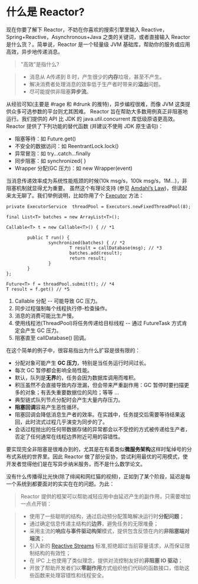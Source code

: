 # 什么是 Reactor?

现在你要了解下 Reactor，不妨在你喜欢的搜索引擎里输入 Reactive，Spring+Reactive，Asynchronous+Java 之类的关键词，或者直接输入 Reactor是什么货？。简单说，Reactor 是一个轻量级 JVM 基础库，帮助你的服务或应用高效，异步地传递消息。

>"高效"是指什么?

>- 消息从 A传递到 B 时，产生很少的**内存**垃圾，甚至不产生。
>- 解决消费者处理消息的效率低于生产者时带来的**溢出**问题。
>- 尽可能提供非阻塞**异步流**。

从经验可知(主要是 #rage 和 #drunk 的推特)，异步编程很难，而像 JVM 这类提供众多可选参数的平台则尤其困难。 Reactor 旨在帮助大多数用例真正非阻塞地运行。我们提供的 API 比 JDK 的 java.util.concurrent 库低级原语更高效。Reactor 提供了下列功能的替代函数 (并建议不使用 JDK 原生语句)：

- 阻塞等待：如 Future.get()
- 不安全的数据访问：如 ReentrantLock.lock()
- 异常冒泡：如 try…​catch…​finally
- 同步阻塞：如 synchronized{ }
- Wrapper 分配(GC 压力)：如 new Wrapper<T>(event)

当消息传递效率成为系统性能瓶颈的时候(10k msg/s，100k msg/s，1M...)，非阻塞机制就显得尤为重要。
虽然这个有理论支持 (参见 [Amdahl’s Law](http://en.wikipedia.org/wiki/Amdahl%27s_law))，但读起来太无聊了。我们举例说明，比如你用了个 [Executor](https://docs.oracle.com/javase/tutorial/essential/concurrency/executors.html) 方法：

``` 
private ExecutorService  threadPool = Executors.newFixedThreadPool(8);

final List<T> batches = new ArrayList<T>();

Callable<T> t = new Callable<T>() { // *1

        public T run() {
                synchronized(batches) { // *2
                        T result = callDatabase(msg); // *3
                        batches.add(result);
                        return result;
                }
        }
};

Future<T> f = threadPool.submit(t); // *4
T result = f.get() // *5
```

1. Callable 分配 -- 可能导致 GC 压力。
2. 同步过程强制每个线程执行停-检查操作。
3. 消息的消费可能比生产慢。
4. 使用线程池(ThreadPool)将任务传递给目标线程 -- 通过 FutureTask 方式肯定会产生 GC 压力。
5. 阻塞直至 callDatabase() 回调。

在这个简单的例子中，很容易指出为什么扩容是很有限的：  

- 分配对象可能产生 **GC 压力**，特别是当任务运行时间过长。
 - 每次 GC 暂停都会影响全局性能。
- 默认，队列是**无界**的，任务会因为数据库调用而堆积。
 - 积压虽然不会直接导致内存泄漏，但会带来严重副作用：GC 暂停时要扫描更多的对象；有丢失重要数据位的风险；等等 …
 - 典型链式队列节点分配时会产生大量内存压力。
- **阻塞回调**容易产生恶性循环。
 - 阻塞回调会降低消息生产者的效率。在实践中，任务提交后需要等待结果返回，此时流式过程几乎演变为同步的了。
 - 会话过程抛出的任何带数据存储的异常都会以不受控的方式被传递给生产者，否定了任何通常在线程边界附近可用的容错性。

要实现完全非阻塞是很难办到的，尤其是在有着类似**微服务架构**这样时髦绰号的分布式系统的世界里。因此 Reactor 做了部分妥协，尝试利用最优的可用模式，使开发者觉得他们是在写异步纳米服务，而不是什么数学论文。

没有什么传播得比光快(除了绯闻和网红猫的视频)，正如到了某个阶段，延迟是每一个系统到都要面对的实实在在的问题。为此：

>Reactor 提供的框架可以帮助减轻应用中由延迟产生的副作用，只需要增加一点点开销：

>- 使用了一些聪明的结构，通过启动预分配策略解决运行时**分配问题**；
>- 通过确定信息传递主结构的**边界**，避免任务的无限堆叠；
>- 采用主流的**响应与事件驱动构架**模式，提供包含反馈在内的**非阻塞端对端流**；
>- 引入新的 [Reactive Streams](http://projectreactor.io/docs/reference/#reactivestreams) 标准,拒绝超过当前容量请求，从而保证限制结构的有效性；
>- 在 IPC 上也使用了类似理念，提供对流控制友好的**非阻塞 IO 驱动**；
>- 开放了帮助开发者们以**零副作用**方式组织他们代码的函数接口，借助这些函数来处理容错性和线程安全。